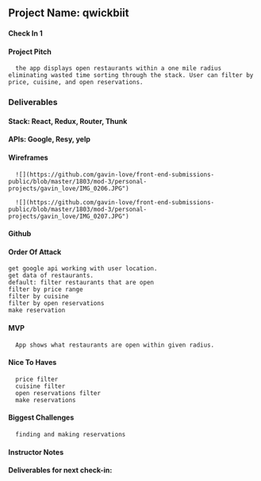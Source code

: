 ## Project Name: qwickbiit

#### Check In 1

#### Project Pitch
      the app displays open restaurants within a one mile radius eliminating wasted time sorting through the stack. User can filter by price, cuisine, and open reservations. 

### Deliverables

#### Stack: React, Redux, Router, Thunk

#### APIs: Google, Resy, yelp

#### Wireframes
      ![](https://github.com/gavin-love/front-end-submissions-public/blob/master/1803/mod-3/personal-projects/gavin_love/IMG_0206.JPG")
      
      ![](https://github.com/gavin-love/front-end-submissions-public/blob/master/1803/mod-3/personal-projects/gavin_love/IMG_0207.JPG")

#### Github

#### Order Of Attack
    get google api working with user location.
    get data of restaurants.
    default: filter restaurants that are open
    filter by price range
    filter by cuisine
    filter by open reservations
    make reservation

#### MVP
      App shows what restaurants are open within given radius.

#### Nice To Haves
      price filter
      cuisine filter
      open reservations filter
      make reservations

#### Biggest Challenges
      finding and making reservations

#### Instructor Notes

#### Deliverables for next check-in:
